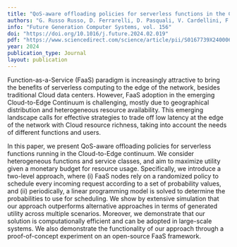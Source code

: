 ```yaml
---
title: "QoS-aware offloading policies for serverless functions in the Cloud-to-Edge continuum"
authors: "G. Russo Russo, D. Ferrarelli, D. Pasquali, V. Cardellini, F. Lo Presti"
info: "Future Generation Computer Systems, vol. 156"
doi: "https://doi.org/10.1016/j.future.2024.02.019"
pdf: "https://www.sciencedirect.com/science/article/pii/S0167739X24000645/pdfft?md5=ff66ea9ba91fa82ae0d63b6faed27bbd&pid=1-s2.0-S0167739X24000645-main.pdf"
year: 2024
publication_type: Journal
layout: publication
---
```


Function-as-a-Service (FaaS) paradigm is increasingly attractive to bring the benefits of serverless computing to the edge of the network, besides traditional Cloud data centers. However, FaaS adoption in the emerging Cloud-to-Edge Continuum is challenging, mostly due to geographical distribution and heterogeneous resource availability. This emerging landscape calls for effective strategies to trade off low latency at the edge of the network with Cloud resource richness, taking into account the needs of different functions and users.

In this paper, we present QoS-aware offloading policies for serverless functions running in the Cloud-to-Edge continuum. We consider heterogeneous functions and service classes, and aim to maximize utility given a monetary budget for resource usage. Specifically, we introduce a two-level approach, where (i) FaaS nodes rely on a randomized policy to schedule every incoming request according to a set of probability values, and (ii) periodically, a linear programming model is solved to determine the probabilities to use for scheduling. We show by extensive simulation that our approach outperforms alternative approaches in terms of generated utility across multiple scenarios. Moreover, we demonstrate that our solution is computationally efficient and can be adopted in large-scale systems. We also demonstrate the functionality of our approach through a proof-of-concept experiment on an open-source FaaS framework.
